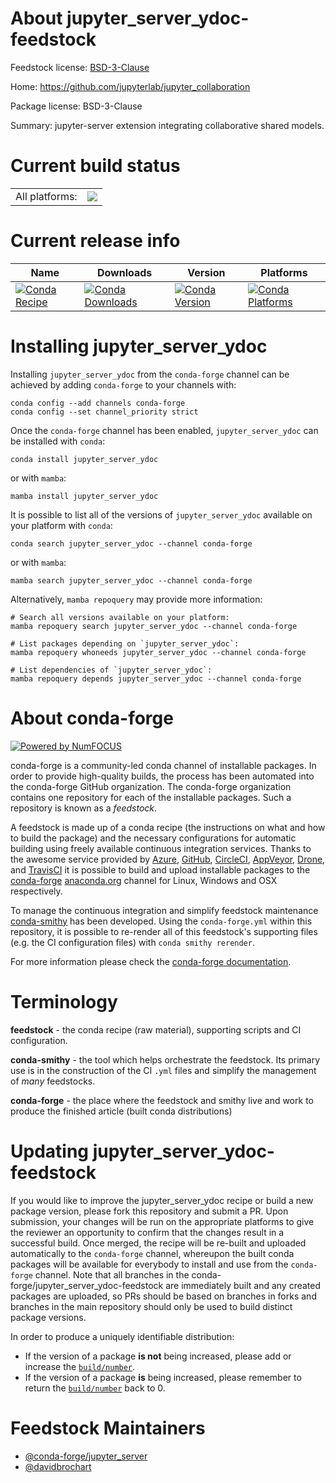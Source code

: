 About jupyter_server_ydoc-feedstock
===================================

Feedstock license: [BSD-3-Clause](https://github.com/conda-forge/jupyter_server_ydoc-feedstock/blob/main/LICENSE.txt)

Home: https://github.com/jupyterlab/jupyter_collaboration

Package license: BSD-3-Clause

Summary: jupyter-server extension integrating collaborative shared models.

Current build status
====================


<table><tr><td>All platforms:</td>
    <td>
      <a href="https://dev.azure.com/conda-forge/feedstock-builds/_build/latest?definitionId=16729&branchName=main">
        <img src="https://dev.azure.com/conda-forge/feedstock-builds/_apis/build/status/jupyter_server_ydoc-feedstock?branchName=main">
      </a>
    </td>
  </tr>
</table>

Current release info
====================

| Name | Downloads | Version | Platforms |
| --- | --- | --- | --- |
| [![Conda Recipe](https://img.shields.io/badge/recipe-jupyter__server__ydoc-green.svg)](https://anaconda.org/conda-forge/jupyter_server_ydoc) | [![Conda Downloads](https://img.shields.io/conda/dn/conda-forge/jupyter_server_ydoc.svg)](https://anaconda.org/conda-forge/jupyter_server_ydoc) | [![Conda Version](https://img.shields.io/conda/vn/conda-forge/jupyter_server_ydoc.svg)](https://anaconda.org/conda-forge/jupyter_server_ydoc) | [![Conda Platforms](https://img.shields.io/conda/pn/conda-forge/jupyter_server_ydoc.svg)](https://anaconda.org/conda-forge/jupyter_server_ydoc) |

Installing jupyter_server_ydoc
==============================

Installing `jupyter_server_ydoc` from the `conda-forge` channel can be achieved by adding `conda-forge` to your channels with:

```
conda config --add channels conda-forge
conda config --set channel_priority strict
```

Once the `conda-forge` channel has been enabled, `jupyter_server_ydoc` can be installed with `conda`:

```
conda install jupyter_server_ydoc
```

or with `mamba`:

```
mamba install jupyter_server_ydoc
```

It is possible to list all of the versions of `jupyter_server_ydoc` available on your platform with `conda`:

```
conda search jupyter_server_ydoc --channel conda-forge
```

or with `mamba`:

```
mamba search jupyter_server_ydoc --channel conda-forge
```

Alternatively, `mamba repoquery` may provide more information:

```
# Search all versions available on your platform:
mamba repoquery search jupyter_server_ydoc --channel conda-forge

# List packages depending on `jupyter_server_ydoc`:
mamba repoquery whoneeds jupyter_server_ydoc --channel conda-forge

# List dependencies of `jupyter_server_ydoc`:
mamba repoquery depends jupyter_server_ydoc --channel conda-forge
```


About conda-forge
=================

[![Powered by
NumFOCUS](https://img.shields.io/badge/powered%20by-NumFOCUS-orange.svg?style=flat&colorA=E1523D&colorB=007D8A)](https://numfocus.org)

conda-forge is a community-led conda channel of installable packages.
In order to provide high-quality builds, the process has been automated into the
conda-forge GitHub organization. The conda-forge organization contains one repository
for each of the installable packages. Such a repository is known as a *feedstock*.

A feedstock is made up of a conda recipe (the instructions on what and how to build
the package) and the necessary configurations for automatic building using freely
available continuous integration services. Thanks to the awesome service provided by
[Azure](https://azure.microsoft.com/en-us/services/devops/), [GitHub](https://github.com/),
[CircleCI](https://circleci.com/), [AppVeyor](https://www.appveyor.com/),
[Drone](https://cloud.drone.io/welcome), and [TravisCI](https://travis-ci.com/)
it is possible to build and upload installable packages to the
[conda-forge](https://anaconda.org/conda-forge) [anaconda.org](https://anaconda.org/)
channel for Linux, Windows and OSX respectively.

To manage the continuous integration and simplify feedstock maintenance
[conda-smithy](https://github.com/conda-forge/conda-smithy) has been developed.
Using the ``conda-forge.yml`` within this repository, it is possible to re-render all of
this feedstock's supporting files (e.g. the CI configuration files) with ``conda smithy rerender``.

For more information please check the [conda-forge documentation](https://conda-forge.org/docs/).

Terminology
===========

**feedstock** - the conda recipe (raw material), supporting scripts and CI configuration.

**conda-smithy** - the tool which helps orchestrate the feedstock.
                   Its primary use is in the construction of the CI ``.yml`` files
                   and simplify the management of *many* feedstocks.

**conda-forge** - the place where the feedstock and smithy live and work to
                  produce the finished article (built conda distributions)


Updating jupyter_server_ydoc-feedstock
======================================

If you would like to improve the jupyter_server_ydoc recipe or build a new
package version, please fork this repository and submit a PR. Upon submission,
your changes will be run on the appropriate platforms to give the reviewer an
opportunity to confirm that the changes result in a successful build. Once
merged, the recipe will be re-built and uploaded automatically to the
`conda-forge` channel, whereupon the built conda packages will be available for
everybody to install and use from the `conda-forge` channel.
Note that all branches in the conda-forge/jupyter_server_ydoc-feedstock are
immediately built and any created packages are uploaded, so PRs should be based
on branches in forks and branches in the main repository should only be used to
build distinct package versions.

In order to produce a uniquely identifiable distribution:
 * If the version of a package **is not** being increased, please add or increase
   the [``build/number``](https://docs.conda.io/projects/conda-build/en/latest/resources/define-metadata.html#build-number-and-string).
 * If the version of a package **is** being increased, please remember to return
   the [``build/number``](https://docs.conda.io/projects/conda-build/en/latest/resources/define-metadata.html#build-number-and-string)
   back to 0.

Feedstock Maintainers
=====================

* [@conda-forge/jupyter_server](https://github.com/orgs/conda-forge/teams/jupyter_server/)
* [@davidbrochart](https://github.com/davidbrochart/)

